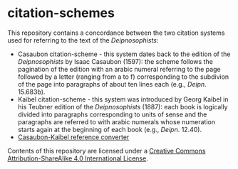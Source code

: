 # citation-schemes

This repository contains a concordance between the two citation systems used for referring to the text of the *Deipnosophists*:

* Casaubon citation-scheme - this system dates back to the edition of the *Deipnosophists* by Isaac Casaubon (1597): the scheme follows the pagination of the edition with an arabic numeral referring to the page followed by a letter (ranging from a to f) corresponding to the subdivion of the page into paragraphs of about ten lines each (e.g., *Deipn*. 15.683b).
* Kaibel citation-scheme - this system was introduced by Georg Kaibel in his Teubner edition of the *Deipnosophists* (1887): each book is logically divided into paragraphs corresponding to units of sense and the paragraphs are referred to with arabic numerals whose numeration starts again at the
beginning of each book (e.g., *Deipn*. 12.40).
* [Casaubon-Kaibel reference converter](http://www.digitalathenaeus.org)

Contents of this repository are licensed under a [Creative Commons Attribution-ShareAlike 4.0 International License](http://creativecommons.org/licenses/by-sa/4.0/).

